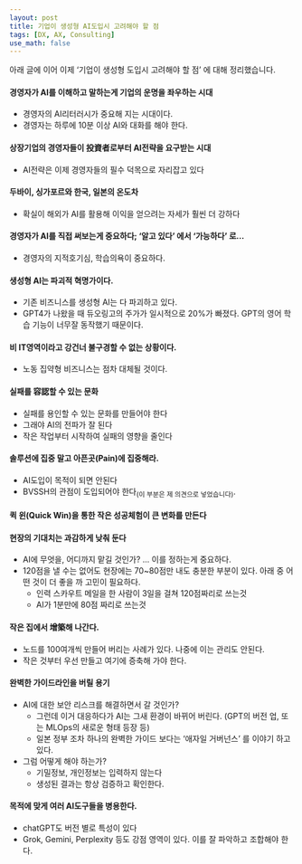 ```yaml
---
layout: post
title: 기업이 생성형 AI도입시 고려해야 할 점
tags: [DX, AX, Consulting]
use_math: false
---
```




아래 글에 이어 이제 ‘기업이 생성형 도입시 고려해야 할 점’ 에 대해 정리했습니다. 



#### 경영자가 AI를 이해하고 말하는게 기업의 운명을 좌우하는 시대

* 경영자의 AI리터러시가 중요해 지는 시대이다.
* 경영자는 하루에 10분 이상 AI와 대화를 해야 한다.



#### 상장기업의 경영자들이 投資者로부터 AI전략을 요구받는 시대

* AI전략은 이제 경영자들의 필수 덕목으로 자리잡고 있다


#### 두바이, 싱가포르와 한국, 일본의 온도차

* 확실이 해외가 AI를 활용해 이익을 얻으려는 자세가 훨씬 더 강하다


#### 경영자가 AI를 직접 써보는게 중요하다; ‘알고 있다’ 에서 ‘가능하다’ 로…

- 경영자의 지적호기심, 학습의욕이 중요하다.


#### 생성형 AI는 파괴적 혁명가이다.

* 기존 비즈니스를 생성형 AI는 다 파괴하고 있다. 
* GPT4가 나왔을 때 듀오링고의 주가가 일시적으로 20%가 빠졌다. GPT의 영어 학습 기능이 너무잘 동작했기 때문이다. 

#### 비 IT영역이라고 강건너 불구경할 수 없는 상황이다.

* 노동 집약형 비즈니스는 점차 대체될 것이다. 


#### 실패를 容認할 수 있는 문화

* 실패를 용인할 수 있는 문화를 만들어야 한다
* 그래야 AI의 전파가 잘 된다
* 작은 작업부터 시작하여 실패의 영향을 줄인다


#### 솔루션에 집중 말고 아픈곳(Pain)에 집중해라.

* AI도입이 목적이 되면 안된다
* BVSSH의 관점이 도입되어야 한다<sub>(이 부분은 제 의견으로 넣었습니다)</sub>.

#### 퀵 윈(Quick Win)을 통한 작은 성공체험이 큰 변화를 만든다

#### 현장의 기대치는 과감하게 낮춰 둔다

* AI에 무엇을, 어디까지 맡길 것인가? ... 이를 정하는게 중요하다.
* 120점을 낼 수는 없어도 현장에는 70~80점만 내도 충분한 부분이 있다. 아래 중 어떤 것이 더 좋을 까 고민이 필요하다.
  * 인력 스카우트 메일을 한 사람이 3일을 걸쳐 120점짜리로 쓰는것
  * AI가 1분만에 80점 짜리로 쓰는것 


#### 작은 집에서 增築해 나간다. 

* 노드를 100여개씩 만들어 버리는 사례가 있다. 나중에 이는 관리도 안된다. 
* 작은 것부터 우선 만들고 여기에 증축해 가야 한다. 


#### 완벽한 가이드라인을 버릴 용기

* AI에 대한 보안 리스크를 해결하면서 갈 것인가? 
  * 그런데 이거 대응하다가 AI는 그새 환경이 바뀌어 버린다. (GPT의 버전 업, 또는 MLOps의 새로운 형태 등장 등)
  * 일본 정부 조차 하나의 완벽한 가이드 보다는 ‘애자일 거버넌스’ 를 이야기 하고 있다.
* 그럼 어떻게 해야 하는가?
  * 기밀정보, 개인정보는 입력하지 않는다
  * 생성된 결과는 항상 검증하고 확인한다. 




#### 목적에 맞게 여러 AI도구들을 병용한다. 

* chatGPT도 버전 별로 특성이 있다
* Grok, Gemini, Perplexity 등도 강점 영역이 있다. 이를 잘 파악하고 조합해야 한다.